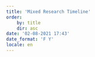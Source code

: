 ```yaml
---
title: 'Mixed Research Timeline'
order:
    by: title
    dir: asc
date: '02-08-2021 17:43'
date_format: 'F Y'
locale: en
---
```


